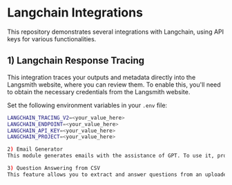 # Langchain Integrations

This repository demonstrates several integrations with Langchain, using API keys for various functionalities.

## 1) Langchain Response Tracing

This integration traces your outputs and metadata directly into the Langsmith website, where you can review them. To enable this, you'll need to obtain the necessary credentials from the Langsmith website.

Set the following environment variables in your `.env` file:

```bash
LANGCHAIN_TRACING_V2=<your_value_here>
LANGCHAIN_ENDPOINT=<your_value_here>
LANGCHAIN_API_KEY=<your_value_here>
LANGCHAIN_PROJECT=<your_value_here>

2) Email Generator
This module generates emails with the assistance of GPT. To use it, provide the file path and your OpenAPI key.

3) Question Answering from CSV
This feature allows you to extract and answer questions from an uploaded CSV file using a Langchain agent. It requires an API key to generate responses.
